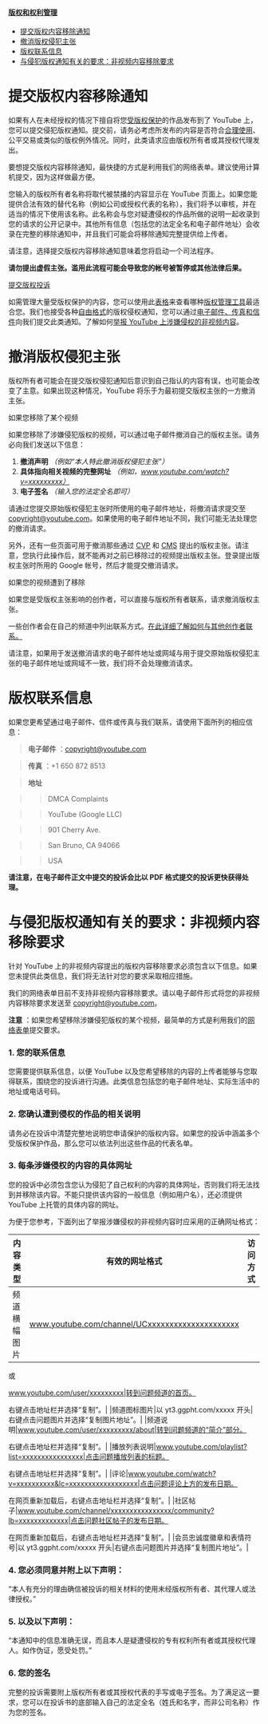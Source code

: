 #### [版权和权利管理](https://support.google.com/youtube/topic/2676339?hl=zh-Hans&ref_topic=6151248)

* [提交版权内容移除通知](https://support.google.com/youtube/answer/2807622?hl=zh-Hans&ref_topic=9282363&authuser=0#)
* [撤消版权侵犯主张](https://support.google.com/youtube/answer/2807691?hl=zh-Hans&ref_topic=9282363)
* [版权联系信息](https://support.google.com/youtube/answer/6005908?hl=zh-Hans&ref_topic=9282363)
* [与侵犯版权通知有关的要求：非视频内容移除要求](https://support.google.com/youtube/answer/9516993?hl=zh-Hans&ref_topic=9282363)




# 提交版权内容移除通知

如果有人在未经授权的情况下擅自将您[受版权保护](https://support.google.com/youtube/answer/2797466)的作品发布到了 YouTube 上，您可以提交侵犯版权通知。提交前，请务必考虑所发布的内容是否符合[合理使用](http://youtube.com/yt/copyright/fair-use.html)、公平交易或类似的版权例外情况。同时，此类请求应由版权所有者或其授权代理发出。

要想提交版权内容移除通知，最快捷的方式是利用我们的网络表单。建议使用计算机提交，因为这样做最方便。

您输入的版权所有者名称将取代被禁播的内容显示在 YouTube 页面上。如果您能提供合法有效的替代名称（例如公司或授权代表的名称），我们将予以审核，并在适当的情况下使用该名称。此名称会与您对疑遭侵权的作品所做的说明一起收录到您的请求的公开记录中。其他所有信息（包括您的法定全名和电子邮件地址）会收录在完整的移除通知中，并且我们可能会将移除通知完整提供给上传者。

请注意，选择提交版权内容移除通知意味着您将启动一个司法程序。

**请勿提出虚假主张。滥用此流程可能会导致您的帐号被暂停或其他法律后果。**

[提交版权投诉](https://www.youtube.com/copyright_complaint_form)

如需管理大量受版权保护的内容，您可以使用此[表格](https://support.google.com/youtube/contact/copyright_management_tools_form)来查看哪种[版权管理工具](https://support.google.com/youtube/answer/9245819)最适合您。我们也接受各种[自由格式](https://support.google.com/youtube/answer/6005900)的版权侵权通知，您可以通过[电子邮件、传真和信件](https://support.google.com/youtube/answer/6005908)向我们提交此类通知。了解如何[举报 YouTube 上涉嫌侵权的非视频内容](https://support.google.com/youtube/answer/9516993)。



# 撤消版权侵犯主张

版权所有者可能会在提交版权侵犯通知后意识到自己指认的内容有误，也可能会改变了主意。如果出现这种情况，YouTube 将乐于为最初提交版权主张的一方撤消主张。

如果您移除了某个视频

如果您移除了涉嫌侵犯版权的视频，可以通过电子邮件撤消自己的版权主张。请务必向我们发送以下信息：

1. **撤消声明**   *（例如“本人特此撤消版权侵犯主张”）*
2. **具体指向相关视频的完整网址**   *（例如，www.youtube.com/watch?v=xxxxxxxxx）*
3. **电子签名**   *（输入您的法定全名即可）*

请通过您提交原始版权侵犯主张时所使用的电子邮件地址，将撤消请求提交至 [copyright@youtube.com](mailto:copyright@youtube.com)。如果使用的电子邮件地址不同，我们可能无法处理您的撤消请求。

另外，还有一些页面可用于撤消那些通过 [CVP](http://youtube.com/my_cvp_claims) 和 [CMS](https://www.youtube.com/content_id?#claim/s) 提出的版权主张。请注意，您执行此操作后，就不能再对之前已移除过的视频提出版权主张。登录提出版权主张时所用的 Google 帐号，然后才能提交撤消请求。

如果您的视频遭到了移除

如果您是受版权主张影响的创作者，可以直接与版权所有者联系，请求撤消版权主张。

一些创作者会在自己的频道中列出联系方式。[在此详细了解如何与其他创作者联系。](https://support.google.com/youtube/answer/57955?hl=zh-CN)

请注意，如果用于发送撤消请求的电子邮件地址或网域与用于提交原始版权侵犯主张的电子邮件地址或网域不一致，我们将不会处理撤消请求。






# 版权联系信息

如果您更希望通过电子邮件、信件或传真与我们联系，请使用下面所列的相应信息：

> **电子邮件** ：copyright@youtube.com

> **传真** ：+1 650 872 8513

> **地址**

> > DMCA Complaints

> > YouTube (Google LLC)

> > 901 Cherry Ave.

> > San Bruno, CA 94066

> > USA

**请注意，在电子邮件正文中提交的投诉会比以 PDF 格式提交的投诉更快获得处理。**






# 与侵犯版权通知有关的要求：非视频内容移除要求

针对 YouTube 上的非视频内容提出的版权内容移除要求必须包含以下信息。如果您未提供此类信息，我们将无法针对您的要求采取相应措施。

我们的网络表单目前不支持非视频内容移除要求。请以电子邮件形式将您的非视频内容移除要求发送至 [copyright@youtube.com](mailto:copyright@youtube.com)。

**注意** ：如果您希望移除涉嫌侵犯版权的某个视频，最简单的方式是利用我们的[网络表单](https://www.youtube.com/copyright_complaint_form)提交要求。

###  1. 您的联系信息

您需要提供联系信息，以便 YouTube 以及您希望移除的内容的上传者能够与您取得联系，围绕您的投诉进行沟通。此类信息包括您的电子邮件地址、实际生活中的地址或电话号码。

### 2. 您确认遭到侵权的作品的相关说明

请务必在投诉中清楚完整地说明您申请保护的版权内容。如果您的投诉中涵盖多个受版权保护作品，那么您可以依法列出这些作品的代表名单。

### 3. 每条涉嫌侵权的内容的具体网址

您的投诉中必须包含您认为侵犯了自己权利的内容的具体网址，否则我们将无法找到并移除该内容。不能只提供该内容的一般信息（例如用户名），还必须提供 YouTube 上托管的具体内容的网址。

为便于您参考，下面列出了举报涉嫌侵权的非视频内容时应采用的正确网址格式：

|内容类型|有效的网址格式|访问方式|
| --- | --- | --- |
|频道横幅图片|www.youtube.com/channel/UCxxxxxxxxxxxxxxxxxxxxx

或

www.youtube.com/user/xxxxxxxxx|转到问题频道的首页。

右键点击地址栏并选择“复制”。|
|频道图标图片|以 yt3.ggpht.com/xxxxx 开头|右键点击问题图片并选择“复制图片地址”。|
|频道说明|www.youtube.com/user/xxxxxxxxx/about|转到问题频道的“简介”部分。

右键点击地址栏并选择“复制”。|
|播放列表说明|www.youtube.com/playlist?list=xxxxxxxxxxxxxxxx|点击问题播放列表的标题。

右键点击地址栏并选择“复制”。|
|评论|www.youtube.com/watch?v=xxxxxxxxxx&lc=xxxxxxxxxxxxxxxxxx|点击问题评论上方的发布日期。

在网页重新加载后，右键点击地址栏并选择“复制”。|
|社区帖子|www.youtube.com/channel/xxxxxxxxxxxxxxxx/community?lb=xxxxxxxxxxxxx|点击问题社区帖子的发布日期。

在网页重新加载后，右键点击地址栏并选择“复制”。|
|会员忠诚度徽章和表情符号|以 yt3.ggpht.com/xxxxx 开头|右键点击问题图片并选择“复制图片地址”。|

### 4. 您必须同意并附上以下声明：

“本人有充分的理由确信被投诉的相关材料的使用未经版权所有者、其代理人或法律授权。”

### 5. 以及以下声明：

“本通知中的信息准确无误，而且本人是疑遭侵权的专有权利所有者或其授权代理人。如作伪证，愿受处罚。”

### 6. 您的签名

完整的投诉需要附上版权所有者或其授权代表的手写或电子签名。为了满足这一要求，您可以在投诉书的底部输入自己的法定全名（姓氏和名字，而非公司名称）作为您的签名。




